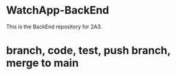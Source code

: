 # WatchApp-BackEnd
This is the BackEnd repository for 2A3.

# branch, code, test, push branch, merge to main
